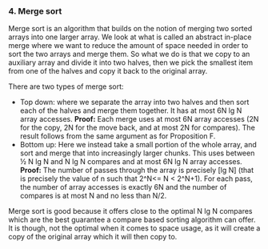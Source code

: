 ### 4. Merge sort

Merge sort is an algorithm that builds on the notion of merging two sorted arrays into one larger array. We look at what is called an abstract in-place merge where we want to reduce the amount of space needed in order to sort the two arrays and merge them. So what we do is that we copy to an auxiliary array and divide it into two halves, then we pick the smallest item from one of the halves and copy it back to the original array.

There are two types of merge sort:

- Top down: where we separate the array into two halves and then sort each of the halves and merge them together. It has at most 6N lg N array accesses.
  **Proof:** Each merge uses at most 6N array accesses (2N for the copy, 2N for the
  move back, and at most 2N for compares). The result follows from the same argument
  as for Proposition F. 
- Bottom up: Here we instead take a small portion of the whole array, and sort and merge that into increasingly larger chunks. This uses between ½ N lg N and N lg N compares
  and at most 6N lg N array accesses.
  **Proof:** The number of passes through the array is precisely [lg N] (that is precisely
  the value of n such that 2^N<= N < 2^N+1). For each pass, the number of array accesses
  is exactly 6N and the number of compares is at most N and no less than N/2. 



Merge sort is good because it offers close to the optimal N lg N compares which are the best guarantee a compare based sorting algorithm can offer. It is though, not the optimal when it comes to space usage, as it will create a copy of the original array which it will then copy to.